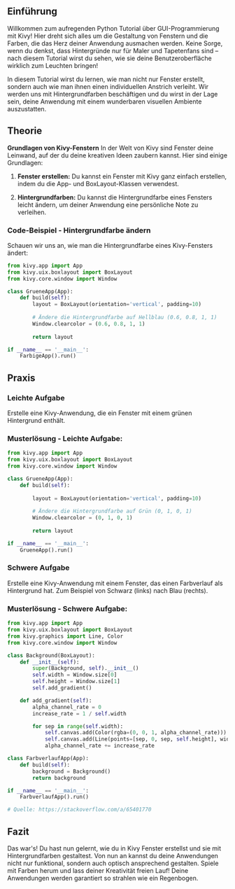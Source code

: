 ## Einführung
Willkommen zum aufregenden Python Tutorial über GUI-Programmierung mit Kivy! Hier dreht sich alles um die Gestaltung von Fenstern und die Farben, die das Herz deiner Anwendung ausmachen werden. Keine Sorge, wenn du denkst, dass Hintergründe nur für Maler und Tapetenfans sind – nach diesem Tutorial wirst du sehen, wie sie deine Benutzeroberfläche wirklich zum Leuchten bringen!

In diesem Tutorial wirst du lernen, wie man nicht nur Fenster erstellt, sondern auch wie man ihnen einen individuellen Anstrich verleiht. Wir werden uns mit Hintergrundfarben beschäftigen und du wirst in der Lage sein, deine Anwendung mit einem wunderbaren visuellen Ambiente auszustatten.

## Theorie
**Grundlagen von Kivy-Fenstern**
In der Welt von Kivy sind Fenster deine Leinwand, auf der du deine kreativen Ideen zaubern kannst. Hier sind einige Grundlagen:
1. **Fenster erstellen:** Du kannst ein Fenster mit Kivy ganz einfach erstellen, indem du die App- und BoxLayout-Klassen verwendest.

2. **Hintergrundfarben:** Du kannst die Hintergrundfarbe eines Fensters leicht ändern, um deiner Anwendung eine persönliche Note zu verleihen.

### Code-Beispiel - Hintergrundfarbe ändern
Schauen wir uns an, wie man die Hintergrundfarbe eines Kivy-Fensters ändert:

```python
from kivy.app import App
from kivy.uix.boxlayout import BoxLayout
from kivy.core.window import Window

class GrueneApp(App):
    def build(self):
        layout = BoxLayout(orientation='vertical', padding=10)
        
        # Ändere die Hintergrundfarbe auf Hellblau (0.6, 0.8, 1, 1)
        Window.clearcolor = (0.6, 0.8, 1, 1)
        
        return layout

if __name__ == '__main__':
    FarbigeApp().run()
```
## Praxis
### Leichte Aufgabe
Erstelle eine Kivy-Anwendung, die ein Fenster mit einem grünen Hintergrund enthält.

### Musterlösung - Leichte Aufgabe:

```python
from kivy.app import App
from kivy.uix.boxlayout import BoxLayout
from kivy.core.window import Window

class GrueneApp(App):
    def build(self):
        
        layout = BoxLayout(orientation='vertical', padding=10)
        
        # Ändere die Hintergrundfarbe auf Grün (0, 1, 0, 1)
        Window.clearcolor = (0, 1, 0, 1)
        
        return layout

if __name__ == '__main__':
    GrueneApp().run()
```

### Schwere Aufgabe
Erstelle eine Kivy-Anwendung mit einem Fenster, das einen Farbverlauf als Hintergrund hat. Zum Beispiel von Schwarz (links) nach Blau (rechts).

### Musterlösung - Schwere Aufgabe:
```python
from kivy.app import App
from kivy.uix.boxlayout import BoxLayout
from kivy.graphics import Line, Color
from kivy.core.window import Window

class Background(BoxLayout):
    def __init__(self):
        super(Background, self).__init__()
        self.width = Window.size[0]
        self.height = Window.size[1]
        self.add_gradient()

    def add_gradient(self):
        alpha_channel_rate = 0
        increase_rate = 1 / self.width

        for sep in range(self.width):
            self.canvas.add(Color(rgba=(0, 0, 1, alpha_channel_rate)))
            self.canvas.add(Line(points=[sep, 0, sep, self.height], width=1))
            alpha_channel_rate += increase_rate

class FarbverlaufApp(App):
    def build(self):
        background = Background()
        return background

if __name__ == '__main__':
    FarbverlaufApp().run()

# Quelle: https://stackoverflow.com/a/65401770
```

## Fazit
Das war's! Du hast nun gelernt, wie du in Kivy Fenster erstellst und sie mit Hintergrundfarben gestaltest. Von nun an kannst du deine Anwendungen nicht nur funktional, sondern auch optisch ansprechend gestalten. Spiele mit Farben herum und lass deiner Kreativität freien Lauf! Deine Anwendungen werden garantiert so strahlen wie ein Regenbogen.